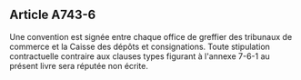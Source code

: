 Article A743-6
----
Une convention est signée entre chaque office de greffier des tribunaux de
commerce et la Caisse des dépôts et consignations. Toute stipulation
contractuelle contraire aux clauses types figurant à l'annexe 7-6-1 au présent
livre sera réputée non écrite.
